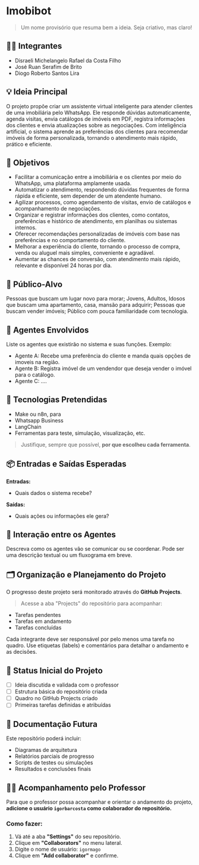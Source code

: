 # Imobibot
> Um nome provisório que resuma bem a ideia. Seja criativo, mas claro!

## 👨‍🎓 Integrantes
- Disraeli Michelangelo Rafael da Costa Filho
- José Ruan Serafim de Brito
- Diogo Roberto Santos Lira

## 💡 Ideia Principal
O projeto propõe criar um assistente virtual inteligente para atender clientes de uma imobiliária pelo WhatsApp. Ele responde dúvidas automaticamente, agenda visitas, envia catálogos de imóveis em PDF, registra informações dos clientes e envia atualizações sobre as negociações. Com inteligência artificial, o sistema aprende as preferências dos clientes para recomendar imóveis de forma personalizada, tornando o atendimento mais rápido, prático e eficiente.

## 🎯 Objetivos
- Facilitar a comunicação entre a imobiliária e os clientes por meio do WhatsApp, uma plataforma amplamente usada.
- Automatizar o atendimento, respondendo dúvidas frequentes de forma rápida e eficiente, sem depender de um atendente humano.
- Agilizar processos, como agendamento de visitas, envio de catálogos e acompanhamento de negociações.
- Organizar e registrar informações dos clientes, como contatos, preferências e histórico de atendimento, em planilhas ou sistemas internos.
- Oferecer recomendações personalizadas de imóveis com base nas preferências e no comportamento do cliente.
- Melhorar a experiência do cliente, tornando o processo de compra, venda ou aluguel mais simples, conveniente e agradável.
- Aumentar as chances de conversão, com atendimento mais rápido, relevante e disponível 24 horas por dia.

## 👥 Público-Alvo
Pessoas que buscam um lugar novo para morar;
Jovens, Adultos, Idosos que buscam uma apartamento, casa, mansão para adquirir;
Pessoas que buscam vender imóveis;
Público com pouca familiaridade com tecnologia.

## 🤖 Agentes Envolvidos
Liste os agentes que existirão no sistema e suas funções.
Exemplo:
- Agente A: Recebe uma preferência do cliente e manda quais opções de imoveis na região.
- Agente B: Registra imóvel de um vendendor que deseja vender o imóvel para o catálogo.
- Agente C: ....

## 🧱 Tecnologias Pretendidas
- Make ou n8n, para 
- Whatsapp Business
- LangChain
- Ferramentas para teste, simulação, visualização, etc.

> Justifique, sempre que possível, **por que escolheu cada ferramenta**.

## 📦 Entradas e Saídas Esperadas
**Entradas:**
- Quais dados o sistema recebe?

**Saídas:**
- Quais ações ou informações ele gera?

## 🔁 Interação entre os Agentes
Descreva como os agentes vão se comunicar ou se coordenar.
Pode ser uma descrição textual ou um fluxograma em breve.

## 🗂️ Organização e Planejamento do Projeto
O progresso deste projeto será monitorado através do **GitHub Projects**.

> Acesse a aba "Projects" do repositório para acompanhar:
- Tarefas pendentes
- Tarefas em andamento
- Tarefas concluídas

Cada integrante deve ser responsável por pelo menos uma tarefa no quadro.
Use etiquetas (labels) e comentários para detalhar o andamento e as decisões.

## 📌 Status Inicial do Projeto
- [ ] Ideia discutida e validada com o professor
- [ ] Estrutura básica do repositório criada
- [ ] Quadro no GitHub Projects criado
- [ ] Primeiras tarefas definidas e atribuídas

## 📄 Documentação Futura
Este repositório poderá incluir:
- Diagramas de arquitetura
- Relatórios parciais de progresso
- Scripts de testes ou simulações
- Resultados e conclusões finais

## 👨‍🏫 Acompanhamento pelo Professor
Para que o professor possa acompanhar e orientar o andamento do projeto, **adicione o usuário `igorbarcosta` como colaborador do repositório.**

### Como fazer:
1. Vá até a aba **"Settings"** do seu repositório.
2. Clique em **"Collaborators"** no menu lateral.
3. Digite o nome de usuário: `igormago`
4. Clique em **"Add collaborator"** e confirme.

